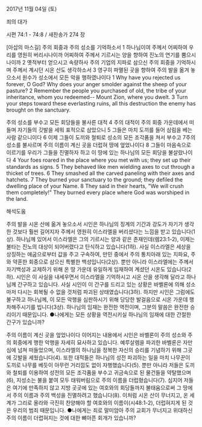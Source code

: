 2017년 11월 04일 (토)

죄의 대가



시편 74:1 - 74:8 / 새찬송가 274 장


[아삽의 마스길]
주의 회중과 주의 성소를 기억하소서
1 하나님이여 주께서 어찌하여 우리를 영원히 버리시나이까 어찌하여 주께서 기르시는 양을 향하여 진노의 연기를 뿜으시나이까 2 옛적부터 얻으시고 속량하사 주의 기업의 지파로 삼으신 주의 회중을 기억하시며 주께서 계시던 시온 산도 생각하소서 3 영구히 파멸된 곳을 향하여 주의 발을 옮겨 놓으소서 원수가 성소에서 모든 악을 행하였나이다
1 Why have you rejected us forever, O God? Why does your anger smolder against the sheep of your pasture? 2 Remember the people you purchased of old, the tribe of your inheritance, whom you redeemed-- Mount Zion, where you dwelt. 3 Turn your steps toward these everlasting ruins, all this destruction the enemy has brought on the sanctuary.

주의 성소를 부수고 모든 회당들을 불사른 대적
4 주의 대적이 주의 회중 가운데에서 떠들며 자기들의 깃발을 세워 표적으로 삼았으니 5 그들은 마치 도끼를 들어 삼림을 베는 사람 같으니이다 6 이제 그들이 도끼와 철퇴로 성소의 모든 조각품을 쳐서 부수고 7주의 성소를 불사르며 주의 이름이 계신 곳을 더럽혀 땅에 엎었나이다 8 그들이 마음속으로 이르기를 우리가 그들을 진멸하자 하고 이 땅에 있는 하나님의 모든 회당을 불살랐나이다
4 Your foes roared in the place where you met with us; they set up their standards as signs. 5 They behaved like men wielding axes to cut through a thicket of trees. 6 They smashed all the carved paneling with their axes and hatchets. 7 They burned your sanctuary to the ground; they defiled the dwelling place of your Name. 8 They said in their hearts, "We will crush them completely!" They burned every place
where God was worshiped in the land.

해석도움





주의 발을 시온 산에 옮겨 놓으소서
시인은 하나님의 징계의 기간과 강도가 자기가 생각한 것보다 훨씬 길어지자 주께서 영원히 이스라엘을 버리셨다는 느낌을 받고 있습니다(1상). 하나님께 있어서 이스라엘은 그의 기르시는 양과 같은 존재인데(렘23:1-2), 이제는 불타는 진노의 대상이 되어버렸다고 탄식하고 있습니다(1하). 사실 이스라엘은 세상을 상징하는 애굽으로부터 값을 주고 구속하여, 만민 중에서 주의 통치아래 있는 지파요, 주와 약혼한 회중으로 삼으신 특별한 백성입니다(2상). 뿐만 아니라 이스라엘에는 주께서 자기백성과 교제하기 위해 온 땅 가운데 유일하게 임재하여 계셨던 시온도 있습니다(2하). 시인은 이 사실을 내세우면서 이스라엘을 기억하시고 시온 산을 생각해 달라고 하나님께 간구하고 있습니다. 사실 시인이 이 간구를 드리고 있는 상황은 바벨론에 의해 성소마저 다시는 회복될 수 없을 것처럼 파괴된 상태였습니다(3하). 하지만 시인은 그럼에도 불구하고 하나님께, 이 모든 악행을 심판하시기 위해 당당한 발걸음으로 시온 가운데 행차해주시기를 빕니다(3상). 하나님의 임재는 완전한 역전이며, 그분의 말씀은 완전한 승리이기 때문입니다.
●나에게는 모든 상황을 역전시키실 하나님의 임재에 대한 간절한 간구가 있습니까?

주의 이름이 계신 곳을 엎었나이다
이어지는 내용에서 시인은 바벨론이 주의 성소와 주의 회중에게 행한 악행을 자세히 묘사하고 있습니다. 예루살렘을 파괴한 바벨론은 자만심에 넘쳐 떠들었으며, 이스라엘의 하나님을 정복한 자신의 승리를 기념하기 위해 그곳에 깃발을 세웠습니다(4). 또한 대적들은 하나님의 성전 파괴하는 일을 마치 나무꾼이 도끼로 나무를 베듯이 아무런 거리낌도 없이 자행했습니다(5). 뿐만 아니라 저들은 도끼와 철퇴를 이용하여 성전의 모든 조각품을 부수고 귀금속으로 된 물건들을 약탈했으며(6), 지성소는 불을 붙여 모두 태워버림으로 주의 이름을 더럽혔습니다(7). 심지어 저들은 여기에 만족하지 않고 지방 곳곳에 있는 여호와의 회당들까지 불태움으로써 그 땅에서 주의 이름과 주의 백성을 진멸하려고 했습니다(8). 이처럼 시온 산이 무너지고, 온 세계가 그리로 올라와 극진히 찬양해야 할 여호와의 이름이(시48:1-2), 더럽혀지게 된 것은 우리의 범죄 때문입니다.
●나에게는 죄로 말미암아 주의 교회가 무너지고 위대하신 주의 이름이 더렵혀지는 것에 대한 뼈아픈 회개가 있습니까?